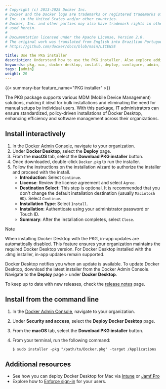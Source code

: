 ```yaml
---
# Copyright (c) 2013-2025 Docker Inc.
# Docker and the Docker logo are trademarks or registered trademarks of Docker,
# Inc. in the United States and/or other countries.
# Docker, Inc. and other parties may also have trademark rights in other terms
# used herein.
#
# Documentation licensed under the Apache License, Version 2.0.
# The original work was translated from English into Brazilian Portuguese.
# https://github.com/docker/docs/blob/main/LICENSE

title: Use the PKG installer
description: Understand how to use the PKG installer. Also explore additional configuration options.
keywords: pkg, mac, docker desktop, install, deploy, configure, admin, mdm
tags: [admin]
weight: 20
---
```

{{< summary-bar feature_name="PKG installer" >}}

The PKG package supports various MDM (Mobile Device Management) solutions, making it ideal for bulk installations and eliminating the need for manual setups by individual users. With this package, IT administrators can ensure standardized, policy-driven installations of Docker Desktop, enhancing efficiency and software management across their organizations.

## Install interactively

1. In the [Docker Admin Console](http://admin.docker.com/), navigate to your organization.
2. Under **Docker Desktop**, select the **Deploy** page.
3. From the **macOS** tab, select the **Download PKG installer** button.
4. Once downloaded, double-click `Docker.pkg` to run the installer.
5. Follow the instructions on the installation wizard to authorize the installer and proceed with the install.
   - **Introduction**: Select `Continue`.
   - **License**: Review the license agreement and select `Agree`.
   - **Destination Select**: This step is optional. It is recommended that you don't change the default installation destination (usually `Macintosh HD`). Select `Continue`.
   - **Installation Type**: Select `Install`.
   - **Installation**: Authenticate using your administrator password or Touch ID.
   - **Summary**: After the installation completes, select `Close`.

> [!NOTE]
>
> When installing Docker Desktop with the PKG, in-app updates are automatically disabled. This feature ensures your organization maintains the required Docker Desktop version. For Docker Desktop installed with the .dmg installer, in-app updates remain supported.
>
> Docker Desktop notifies you when an update is available. To update Docker Desktop, download the latest installer from the Docker Admin Console. Navigate to the  **Deploy** page > under **Docker Desktop**.
>
> To keep up to date with new releases, check the [release notes](/manuals/desktop/release-notes.md) page.

## Install from the command line

1. In the [Docker Admin Console](http://admin.docker.com/), navigate to your organization.
2. Under **Security and access**, select the **Deploy Docker Desktop** page.
3. From the **macOS** tab, select the **Download PKG installer** button.
4. From your terminal, run the following command:

   ```console
   $ sudo installer -pkg "/path/to/Docker.pkg" -target /Applications
   ```

## Additional resources

- See how you can deploy Docker Desktop for Mac via [Intune](use-intune.md) or [Jamf Pro](use-jamf-pro.md)
- Explore how to [Enforce sign-in](/manuals/security/for-admins/enforce-sign-in/methods.md#plist-method-mac-only) for your users.
